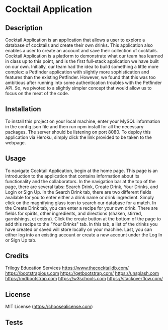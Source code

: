 # Cocktail Application

## Description

Cocktail Application is an application that allows a user to explore a database of cocktails and create their own drinks. This application also enables a user to create an account and save their collection of cocktails. Cocktail Application is a platform to demonstrate what our team has learned in class up to this point, and is the first full-stack application we have built on our own. Initially, our team had the idea to build something a little more complex: a Petfinder application with slightly more sophistication and features than the existing Petfinder. However, we found that this was too ambitious after running into some authentication troubles with the Petfinder API. So, we pivoted to a slightly simpler concept that would allow us to focus on the meat of the code.

## Installation

To install this project on your local machine, enter your MySQL information in the config.json file and then run npm install for all the necessary packages. The server should be listening on port 8080. To deploy this application via Heroku, simply click the link provided to be taken to the webpage.

## Usage

To navigate Cocktail Application, begin at the home page. This page is an introduction to the application that contains information about its functionality and the collaborators. In the navigation bar at the top of the page, there are several tabs: Search Drink, Create Drink, Your Drinks, and Login or Sign Up. In the Search Drink tab, there are two different fields available for you to enter either a drink name or drink ingredient. Simply click on the magnifying glass icon to search our database for a match. In the Create Drink tab, you can enter a recipe for your own drink. There are fields for spirits, other ingredients, and directions (shaken, stirred, garnishings, et cetera). Click the create button at the bottom of the page to add this recipe to the "Your Drinks" tab. In this tab, a list of the drinks you have created or saved will store locally on your machine. Last, you can either log into an existing account or create a new account under the Log In or Sign Up tab.

## Credits

Trilogy Education Services
https://www.thecocktaildb.com/
https://bootstrapious.com
https://getbootstrap.com/
https://unsplash.com
https://mdbootstrap.com
https://w3schools.com
https://stackoverflow.com/

## License

MIT License (https://choosealicense.com)

## Tests
